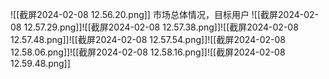 ![[截屏2024-02-08 12.56.20.png]]
市场总体情况，目标用户
![[截屏2024-02-08 12.57.29.png]]![[截屏2024-02-08 12.57.38.png]]![[截屏2024-02-08 12.57.48.png]]![[截屏2024-02-08 12.57.54.png]]![[截屏2024-02-08 12.58.06.png]]![[截屏2024-02-08 12.58.16.png]]![[截屏2024-02-08 12.59.48.png]]
